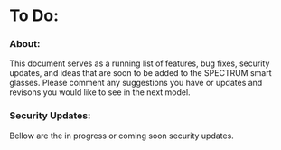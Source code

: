 # To Do:
### About:
This document serves as a running list of features, bug fixes, security updates, and ideas that are soon to be added to the SPECTRUM smart glasses. Please comment any suggestions you have or updates and revisons you would like to see in the next model.

### Security Updates:
Bellow are the in progress or coming soon security updates.

